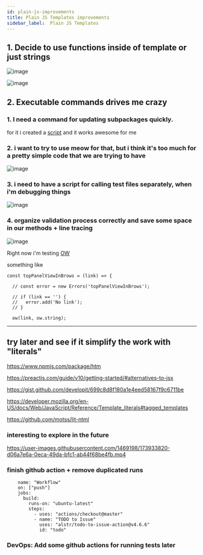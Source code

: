 ```yaml
---
id: plain-js-improvements
title: Plain JS Templates improvements
sidebar_label:  Plain JS Templates
---
```



## 1. Decide to use functions inside of template or just strings

![image](https://user-images.githubusercontent.com/1469198/207774818-bed47381-0c9c-4d3c-8635-7174b1625803.png)


![image](https://user-images.githubusercontent.com/1469198/207774888-3d8bd1aa-00c4-4d9c-848c-3392e2a12e53.png)



## 2. Executable commands drives me crazy


### 1. I need a command for updating subpackages quickly. 
for it i created a [script](https://github.com/LLazyEmail/nomoretogo_email_template/blob/main/bash/update-packages.sh) and it works awesome for me




### 2. i want to try to use meow for that, but i think it's too much for a pretty simple code that we are trying to have

![image](https://user-images.githubusercontent.com/1469198/207000827-e565c77b-7806-4c3d-9fe6-9a66373f2dd8.png)


### 3. i need to have a script for calling test files separately, when i'm debugging things


![image](https://user-images.githubusercontent.com/1469198/207996499-80ece9c1-84e7-4bb3-bbf6-c08306b11a4c.png)



### 4. organize validation process correctly and save some space in our methods + line tracing

![image](https://user-images.githubusercontent.com/1469198/208203452-94a532b3-d3ee-4b19-950b-17c2978cb7c5.png)


Right now i'm testing [OW](https://github.com/sindresorhus/ow)

something like
```
const topPanelViewInBrows = (link) => {

  // const error = new Errors('topPanelViewInBrows');

  // if (link == '') {
  //   error.add('No link');
  // }

  ow(link, ow.string);
 ```


---


## try later and see if it simplify the work with "literals"

https://www.npmjs.com/package/htm


https://preactjs.com/guide/v10/getting-started/#alternatives-to-jsx


https://gist.github.com/developit/699c8d8f180a1e4eed58167f9c6711be


https://developer.mozilla.org/en-US/docs/Web/JavaScript/Reference/Template_literals#tagged_templates


https://github.com/motss/lit-ntml


### interesting to explore in the future
https://user-images.githubusercontent.com/1469198/173933820-d06a7e6a-0eca-49da-bfc1-ab44f68be4fb.mp4


### finish github action + remove duplicated runs

```
    name: "Workflow"
    on: ["push"]
    jobs:
      build:
        runs-on: "ubuntu-latest"
        steps:
          - uses: "actions/checkout@master"
          - name: "TODO to Issue"
            uses: "alstr/todo-to-issue-action@v4.6.6"
            id: "todo"
```

### DevOps: Add some github actions for running tests later

